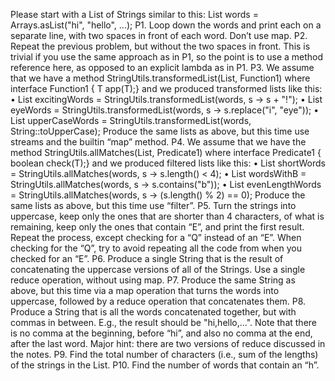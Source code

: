 Please start with a List of Strings similar to this:
List<String> words = Arrays.asList("hi", "hello", ...);
P1. Loop down the words and print each on a separate line, with two spaces in front of each word. Don’t use map.
P2. Repeat the previous problem, but without the two spaces in front. This is trivial if you use the same approach as in P1, so the point is to use a method reference here, as opposed to an explicit lambda as in P1.
P3. We assume that we have a method StringUtils.transformedList(List<String>, Function1<String>)
where interface Function1<T> { T app(T);}
and we produced transformed lists like this:
• List<String> excitingWords = StringUtils.transformedList(words, s -> s + "!");
• List<String> eyeWords = StringUtils.transformedList(words, s -> s.replace("i", "eye"));
• List<String> upperCaseWords = StringUtils.transformedList(words, String::toUpperCase);
Produce the same lists as above, but this time use streams and the builtin “map” method.
P4. We assume that we have the method StringUtils.allMatches(List<String>, Predicate1<String>) where interface Predicate1<T> { boolean check(T);}
and we produced filtered lists like this:
• List<String> shortWords = StringUtils.allMatches(words, s -> s.length() < 4);
• List<String> wordsWithB = StringUtils.allMatches(words, s -> s.contains("b"));
• List<String> evenLengthWords = StringUtils.allMatches(words, s -> (s.length() % 2) == 0);
Produce the same lists as above, but this time use “filter”.
P5. Turn the strings into uppercase, keep only the ones that are shorter than 4 characters, of what is remaining, keep only the ones that contain “E”, and print the first result. Repeat the process, except checking for a “Q” instead of an “E”. When checking for the “Q”, try to avoid repeating all the code from when you checked for an “E”.
P6. Produce a single String that is the result of concatenating the uppercase versions of all of the Strings. Use a single reduce operation, without using map.
P7. Produce the same String as above, but this time via a map operation that turns the words into uppercase, followed by a reduce operation that concatenates them.
P8. Produce a String that is all the words concatenated together, but with commas in between. E.g., the result should be "hi,hello,...". Note that there is no comma at the beginning, before “hi”, and also no comma at the end, after the last word. Major hint: there are two versions of reduce discussed in the notes.
P9. Find the total number of characters (i.e., sum of the lengths) of the strings in the List.
P10. Find the number of words that contain an “h”.
